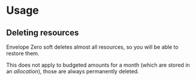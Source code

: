 # Usage

## Deleting resources

Envelope Zero soft deletes almost all resources, so you will be able to restore them.

This does not apply to budgeted amounts for a month (which are stored in an _allocation_), those are always permanently deleted.
